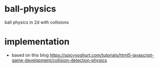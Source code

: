 # ball-physics
ball physics in 2d with collisions

# implementation
- based on this blog https://spicyyoghurt.com/tutorials/html5-javascript-game-development/collision-detection-physics
